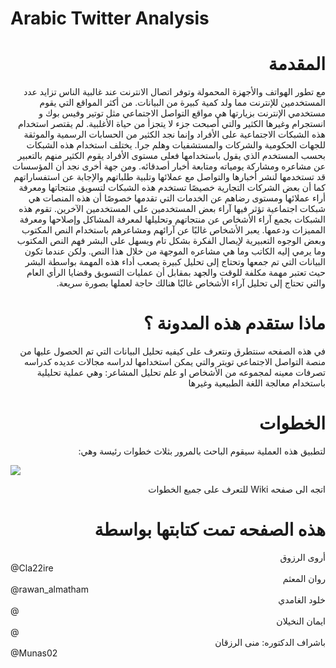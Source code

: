 # Arabic Twitter Analysis

# <div dir="rtl"> المقدمة </div>

<div dir="rtl"> 
مع تطور الهواتف والأجهزة المحمولة وتوفر اتصال الانترنت عند غالبية الناس تزايد عدد المستخدمين للإنترنت مما ولد كمية كبيرة من البيانات. من أكثر المواقع التي يقوم مستخدمي الإنترنت بزيارتها هي مواقع التواصل الاجتماعي مثل توتير وفيس بوك و انستجرام وغيرها الكثير والتي أصبحت جزء لا يتجزأ من حياة الأغلبية. لم يقتصر استخدام هذه الشبكات الاجتماعية على الأفراد وإنما نجد الكثير من الحسابات الرسمية والموثقة للجهات الحكومية والشركات والمستشفيات وهلم جرا. يختلف استخدام هذه الشبكات بحسب المستخدم الذي يقول باستخدامها فعلى مستوى الأفراد يقوم الكثير منهم بالتعبير عن مشاعره ومشاركة يومياته ومتابعة أخبار أصدقائه. ومن جهة أخرى نجد أن المؤسسات قد تستخدمها لنشر أخبارها والتواصل مع عملائها وتلبية طلباتهم والإجابة عن استفساراتهم كما أن بعض الشركات التجارية خصيصًا تستخدم هذه الشبكات لتسويق منتجاتها ومعرفة أراء عملائها ومستوى رضاهم عن الخدمات التي تقدمها خصوصًا أن هذه المنصات هي شبكات اجتماعية تؤثر فيها آراء بعض المستخدمين على المستخدمين الآخرين. تقوم هذه الشبكات بجمع آراء الأشخاص عن منتجاتهم وتحليلها لمعرفة المشاكل وإصلاحها ومعرفة المميزات ودعمها.  يعبر الأشخاص غالبًا عن آرائهم ومشاعرهم باستخدام النص المكتوب وبعض الوجوه التعبيرية لإيصال الفكرة بشكل تام ويسهل على البشر فهم النص المكتوب وما يرمي إليه الكاتب وما هي مشاعره الموجهة من خلال هذا النص. ولكن عندما تكون البيانات التي تم جمعها وتحتاج إلى تحليل كبيرة يصعب أداء هذه المهمة بواسطة البشر حيث تعتبر مهمة مكلفة للوقت والجهد بمقابل أن عمليات التسويق وقضايا الرأي العام والتي تحتاج إلى تحليل آراء الأشخاص غالبًا هنالك حاجة لعملها بصورة سريعة. 
  </div>
  
# <div dir="rtl"> ماذا ستقدم هذه المدونة ؟ </div>
<div dir="rtl"> 
في هذه الصفحه سنتطرق ونتعرف على كيفيه تحليل البيانات التي تم الحصول عليها من منصة التواصل الاجتماعي تويتر
  والتي يمكن استخدامها لدراسه مجالات عديده كدراسه تصرفات معينه لمجموعه من الأشخاص او علم تحليل المشاعر: وهي عملية تحليلية باستخدام  معالجة اللغة الطبيعية وغيرها  </div>
  
  # <div dir="rtl"> الخطوات </div>
  <div dir="rtl"> 
  لتطبيق هذه العملية سيقوم الباحث بالمرور بثلاث خطوات رئيسة وهي:
</div>  


![](https://i.imgur.com/BzZB9bS.png)
  <div dir="rtl"> 
  اتجه الى صفحه Wiki للتعرف على جميع الخطوات 
</div>  

  # <div dir="rtl"> هذه الصفحه تمت كتابتها بواسطة </div>
<div dir="rtl"> أروى الرزوق </div> @Cla22ire <br>
<div dir="rtl"> روان المعثم </div> @rawan_almatham <br>
<div dir="rtl"> خلود الغامدي </div> @ <br>
<div dir="rtl"> ايمان النخيلان </div> @ <br>
<div dir="rtl"> باشراف الدكتوره: منى الرزقان </div> @Munas02 <br>
